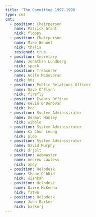 ```yaml
---
title: 'The Committee 1997-1998'
type: cmt
cmt:
  - position: Chairperson
    name: Patrick Grant
    nick: floppy
  - position: Chairperson
    name: Mike Bennet
    nick: thalia
    resigned: true
  - position: Secretary
    name: Jonathan Lundberg
    nick: spock
  - position: Treasurer
    name: Aoife McGoveran
    nick: hms
  - position: Public Relations Officer
    name: Dave O'Flynn
    nick: firefly
  - position: Events Officer
    name: Kevin O'Donovan
    nick: kod
  - position: System Administrator
    name: Dermot Hanley
    nick: wibble
  - position: System Administrator
    name: Ka Chun Leung
    nick: plop
  - position: System Administrator
    name: David Murphy
    nick: drjolt
  - position: Webmaster
    name: Andrew Lawless
    nick: andy
  - position: Helpdesk
    name: Shane O'hUid
    nick: wishkah
  - position: Helpdesk
    name: Daire McKenna
    nick: fatwa
  - position: Helpdesk
    name: John Barker
    nick: barkerj
---
```

